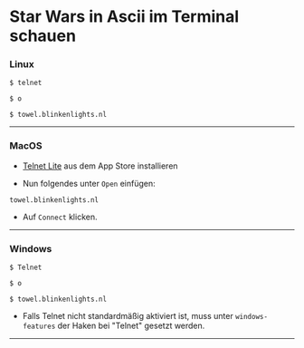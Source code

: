 # Star Wars in Ascii im Terminal schauen


### Linux

```
$ telnet
```
```
$ o
```
```
$ towel.blinkenlights.nl
```

--------------------------------------------------------------------

### MacOS

- [Telnet Lite](https://apps.apple.com/de/app/telnet-lite/id998101119?mt=12) aus dem App Store installieren

- Nun folgendes unter `Open` einfügen:

```
towel.blinkenlights.nl
```

- Auf `Connect` klicken.


--------------------------------------------------------------------

### Windows

```
$ Telnet
```
```
$ o
```
```
$ towel.blinkenlights.nl
```

- Falls Telnet nicht standardmäßig aktiviert ist, muss unter `windows-features` der Haken bei "Telnet" gesetzt werden.

--------------------------------------------------------------------

